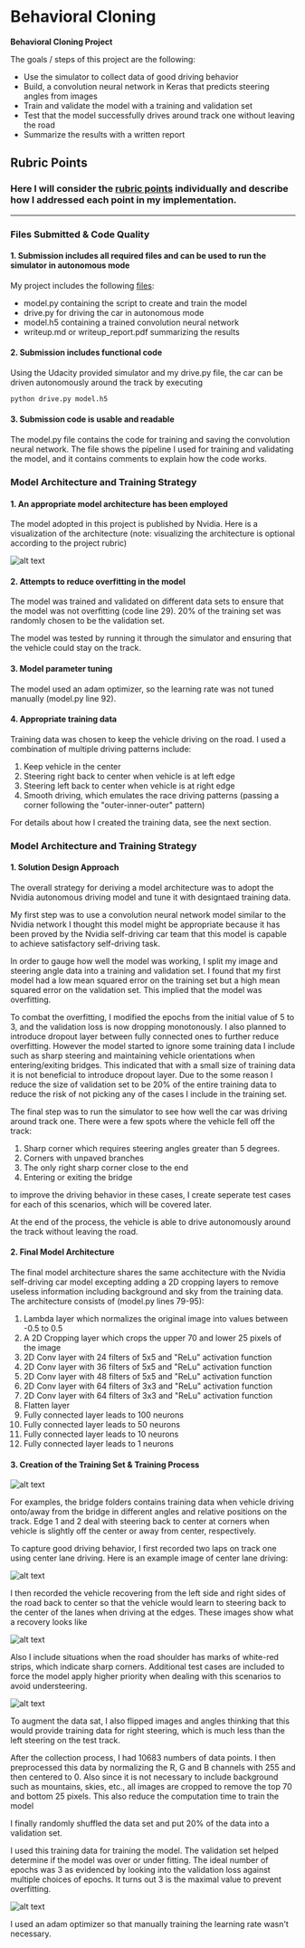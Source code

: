 # **Behavioral Cloning** 


**Behavioral Cloning Project**

The goals / steps of this project are the following:
* Use the simulator to collect data of good driving behavior
* Build, a convolution neural network in Keras that predicts steering angles from images
* Train and validate the model with a training and validation set
* Test that the model successfully drives around track one without leaving the road
* Summarize the results with a written report


[//]: # (Image References)

[image1]: ./examples/model.png "Model Visualization"
[image2]: ./examples/center.png "Center Driving"
[image3]: ./examples/edge.png "Recovery Image"
[image4]: ./examples/edge2.png "Recovery Image 2"
[image5]: ./examples/loss.png "Validation loss"
[image8]: ./examples/test.png "Test cases"

## Rubric Points
### Here I will consider the [rubric points](https://review.udacity.com/#!/rubrics/432/view) individually and describe how I addressed each point in my implementation.  

---
### Files Submitted & Code Quality

#### 1. Submission includes all required files and can be used to run the simulator in autonomous mode

My project includes the following [files](https://github.com/Angelenos/CarND-Term1/blob/master/CarND-Behavioral-Cloning-P3/):
* model.py containing the script to create and train the model
* drive.py for driving the car in autonomous mode
* model.h5 containing a trained convolution neural network 
* writeup.md or writeup_report.pdf summarizing the results

#### 2. Submission includes functional code
Using the Udacity provided simulator and my drive.py file, the car can be driven autonomously around the track by executing 
```sh
python drive.py model.h5
```

#### 3. Submission code is usable and readable

The model.py file contains the code for training and saving the convolution neural network. The file shows the pipeline I used for training and validating the model, and it contains comments to explain how the code works.

### Model Architecture and Training Strategy

#### 1. An appropriate model architecture has been employed

The model adopted in this project is published by Nvidia. Here is a visualization of the architecture (note: visualizing the architecture is optional according to the project rubric)

![alt text][image1]

#### 2. Attempts to reduce overfitting in the model

The model was trained and validated on different data sets to ensure that the model was not overfitting (code line 29). 20% of the training set was randomly chosen to be the validation set.

The model was tested by running it through the simulator and ensuring that the vehicle could stay on the track.

#### 3. Model parameter tuning

The model used an adam optimizer, so the learning rate was not tuned manually (model.py line 92).

#### 4. Appropriate training data

Training data was chosen to keep the vehicle driving on the road. I used a combination of multiple driving patterns include:

1. Keep vehicle in the center
2. Steering right back to center when vehicle is at left edge
3. Steering left back to center when vehicle is at right edge
4. Smooth driving, which emulates the race driving patterns (passing a corner following the "outer-inner-outer" pattern)

For details about how I created the training data, see the next section. 

### Model Architecture and Training Strategy

#### 1. Solution Design Approach

The overall strategy for deriving a model architecture was to adopt the Nvidia autonomous driving model and tune it with designtaed training data.

My first step was to use a convolution neural network model similar to the Nvidia network I thought this model might be appropriate because it has been proved by the Nvidia self-driving car team that this model is capable to achieve satisfactory self-driving task.

In order to gauge how well the model was working, I split my image and steering angle data into a training and validation set. I found that my first model had a low mean squared error on the training set but a high mean squared error on the validation set. This implied that the model was overfitting.

To combat the overfitting, I modified the epochs from the initial value of 5 to 3, and the validation loss is now dropping monotonously. I also planned to introduce dropout layer between fully connected ones to further reduce overfitting. However the model started to ignore some training data I include such as sharp steering and maintaining vehicle orientations when entering/exiting bridges. This indicated that with a small size of training data it is not beneficial to introduce dropout layer. Due to the some reason I reduce the size of validation set to be 20% of the entire training data to reduce the risk of not picking any of the cases I include in the training set.

The final step was to run the simulator to see how well the car was driving around track one. There were a few spots where the vehicle fell off the track:

1. Sharp corner which requires steering angles greater than 5 degrees.
2. Corners with unpaved branches
3. The only right sharp corner close to the end
4. Entering or exiting the bridge

to improve the driving behavior in these cases, I create seperate test cases for each of this scenarios, which will be covered later.

At the end of the process, the vehicle is able to drive autonomously around the track without leaving the road.

#### 2. Final Model Architecture

The final model architecture shares the same acchitecture with the Nvidia self-driving car model excepting adding a 2D cropping layers to remove useless information including background and sky from the training data. The architecture consists of (model.py lines 79-95):

1. Lambda layer which normalizes the original image into values between -0.5 to 0.5
2. A 2D Cropping layer which crops the upper 70 and lower 25 pixels of the image
3. 2D Conv layer with 24 filters of 5x5 and "ReLu" activation function
4. 2D Conv layer with 36 filters of 5x5 and "ReLu" activation function
5. 2D Conv layer with 48 filters of 5x5 and "ReLu" activation function
6. 2D Conv layer with 64 filters of 3x3 and "ReLu" activation function
7. 2D Conv layer with 64 filters of 3x3 and "ReLu" activation function
8. Flatten layer
9. Fully connected layer leads to 100 neurons
10. Fully connected layer leads to 50 neurons
11. Fully connected layer leads to 10 neurons
12. Fully connected layer leads to 1 neurons

#### 3. Creation of the Training Set & Training Process

![alt text][image8]

For examples, the bridge folders contains training data when vehicle driving onto/away from the bridge in different angles and relative positions on the track. Edge 1 and 2 deal with steering back to center at corners when vehicle is slightly off the center or away from center, respectively.

To capture good driving behavior, I first recorded two laps on track one using center lane driving. Here is an example image of center lane driving:

![alt text][image2]

I then recorded the vehicle recovering from the left side and right sides of the road back to center so that the vehicle would learn to steering back to the center of the lanes when driving at the edges. These images show what a recovery looks like

![alt text][image3]

Also I include situations when the road shoulder has marks of white-red strips, which indicate sharp corners. Additional test cases are included to force the model apply higher priority when dealing with this scenarios to avoid understeering.

![alt text][image4]

To augment the data sat, I also flipped images and angles thinking that this would provide training data for right steering, which is much less than the left steering on the test track.

After the collection process, I had 10683 numbers of data points. I then preprocessed this data by normalizing the R, G and B channels with 255 and then centered to 0. Also since it is not necessary to include background such as mountains, skies, etc., all images are cropped to remove the top 70 and bottom 25 pixels. This also reduce the computation time to train the model

I finally randomly shuffled the data set and put 20% of the data into a validation set.

I used this training data for training the model. The validation set helped determine if the model was over or under fitting. The ideal number of epochs was 3 as evidenced by looking into the validation loss against multiple choices of epochs. It turns out 3 is the maximal value to prevent overfitting.

![alt text][image5]

I used an adam optimizer so that manually training the learning rate wasn't necessary.
